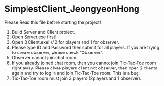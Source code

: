 # SimplestClient_JeongyeonHong

Please Read this file before starting the project!

1. Build Server and Client project.
2. Open Server.exe first!
3. Open 3 Client.exe! // 2 for players and 1 for observer.
4. Please type ID and Password then submit for all players. If you are trying to create observer, please check "Observer".
5. Observer cannot join chat room.
6. If you already joined chat room, then you cannot join Tic-Tac-Toe room right away. Please close players client not observer, then open 2 clients again and try to log in and join Tic-Tac-Toe room. This is a bug.
7. Tic-Tac-Toe room must join 3 players (2players and 1 observer).
